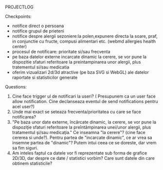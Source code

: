 PROJECTLOG


Checkpoints:
* notifice direct o persoana
* notifice grupul de prieteni
* notifice despre alergii sezoniere:la polen,expunere directa la soare, praf, in conjunctie cu fructe, compusi alimentari etc. (webmd allergies health center)
* procesul de notificare: prioritate si/sau frecventa
* pe baza datelor externe incarcate dinamic la cerere, se vor pune la dispozitie sfaturi referitoare la preintampinarea unor alergii, plus tratementul si/sau medicatia
* oferim vizualizari 2d/3d atractive (pe bza SVG si WebGL) ale datelor raportate si statisticilor generate


Questions:

1. Cine face trigger ul de notificari la useri? ( Presupunem ca un user face allow notification. Cine declanseaza eventul de send notifications pentru acel user?)
2. Unde mai exact se seteaza frecventa/prioritatea cu care se face notificarea?
3. "Pe baza unor date externe, încărcate dinamic, la cerere, se vor pune la dispoziţie sfaturi referitoare la preîntâmpinarea unei/unor alergii, plus tratamentul şi/sau medicaţia." Ce inseamna "la cerere"? (cine face cererea si unde?). Pentru partea de "incarcate dinamic", ce ar vrea sa insemne partea de "dinamic"? Putem intui ceea ce se doreste, dar vrem sa fim siguri.
4. Am inteles faptul ca datele vor fi reprezentate sub forma de grafice 2D/3D, dar despre ce date / statistici vorbim? Care sunt datele din care obtinem statisticile?
